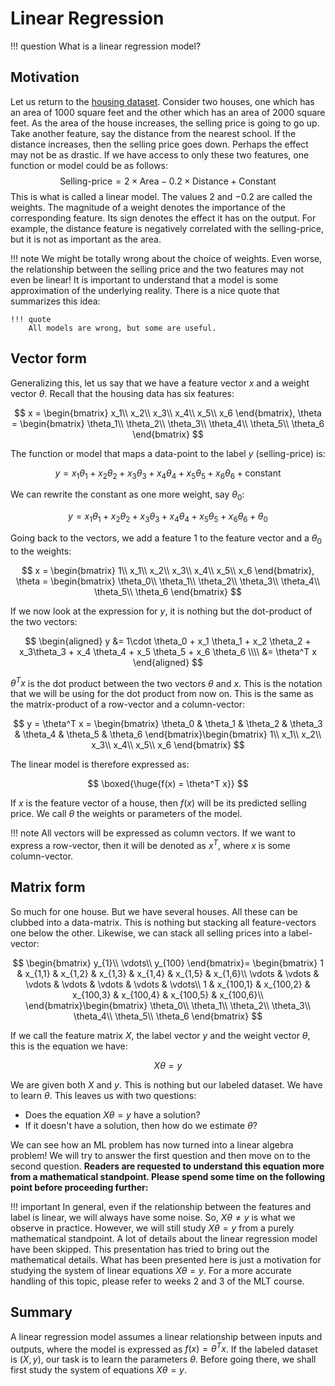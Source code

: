 # Linear Regression

!!! question
	What is a linear regression model?



## Motivation

Let us return to the [housing dataset](../week-1/linear_algebra.md). Consider two houses, one which has an area of $1000$ square feet and the other which has an area of $2000$ square feet. As the area of the house increases, the selling price is going to go up. Take another feature, say the distance from the nearest school. If the distance increases, then the selling price goes down. Perhaps the effect may not be as drastic. If we have access to only these two features, one function or model could be as follows:
$$
\text{Selling-price} = 2 \times \text{Area} - 0.2 \times \text{Distance} + \text{Constant}
$$
This is what is called a linear model. The values $2$ and $-0.2$ are called the weights. The magnitude of a weight denotes the importance of the corresponding feature. Its sign denotes the effect it has on the output. For example, the distance feature is negatively correlated with the selling-price, but it is not as important as the area.

!!! note 
    We might be totally wrong about the choice of weights. Even worse, the relationship between the selling price and the two features may not even be linear! It is important to understand that a model is some approximation of the underlying reality. There is a nice quote that summarizes this idea: 

    !!! quote
    	All models are wrong, but some are useful.



## Vector form

Generalizing this, let us say that we have a feature vector $x$ and a weight vector $\theta$. Recall that the housing data has six features:


$$
x = \begin{bmatrix}
x_1\\
x_2\\
x_3\\
x_4\\
x_5\\
x_6
\end{bmatrix}, \theta = \begin{bmatrix}
\theta_1\\
\theta_2\\
\theta_3\\
\theta_4\\
\theta_5\\
\theta_6
\end{bmatrix}
$$


The function or model that maps a data-point to the label $y$ (selling-price) is:


$$
y = x_1 \theta_1 + x_2 \theta_2 + x_3\theta_3 + x_4 \theta_4 + x_5 \theta_5 + x_6 \theta_6 + \text{constant}
$$


We can rewrite the constant as one more weight, say $\theta_0$:


$$
y = x_1 \theta_1 + x_2 \theta_2 + x_3\theta_3 + x_4 \theta_4 + x_5 \theta_5 + x_6 \theta_6 + \theta_0
$$

Going back to the vectors, we add a feature $1$ to the feature vector and a $\theta_0$ to the weights:



$$
x = \begin{bmatrix}
1\\
x_1\\
x_2\\
x_3\\
x_4\\
x_5\\
x_6
\end{bmatrix}, \theta = \begin{bmatrix}
\theta_0\\
\theta_1\\
\theta_2\\
\theta_3\\
\theta_4\\
\theta_5\\
\theta_6
\end{bmatrix}
$$


If we now look at the expression for $y$, it is nothing but the dot-product of the two vectors:

$$
\begin{aligned}
y &= 1\cdot \theta_0 + x_1 \theta_1 + x_2 \theta_2 + x_3\theta_3 + x_4 \theta_4 + x_5 \theta_5 + x_6 \theta_6 \\\\
&= \theta^T x
\end{aligned}
$$


$\theta^Tx$ is the dot product between the two vectors $\theta$ and $x$. This is the notation that we will be using for the dot product from now on. This is the same as the matrix-product of a row-vector and a column-vector:


$$
y = \theta^T x = \begin{bmatrix}
\theta_0 & \theta_1 & \theta_2 & \theta_3 & \theta_4 & \theta_5 & \theta_6
\end{bmatrix}\begin{bmatrix}
1\\
x_1\\
x_2\\
x_3\\
x_4\\
x_5\\
x_6
\end{bmatrix}
$$

The linear model is therefore expressed as:


$$
\boxed{\huge{f(x) = \theta^T x}}
$$


If $x$ is the feature vector of a house, then $f(x)$ will be its predicted selling price. We call $\theta$ the weights or parameters of the model.



!!! note
    All vectors will be expressed as column vectors. If we want to express a row-vector, then it will be denoted as $x^T$, where $x$ is some column-vector.



## Matrix form

So much for one house. But we have several houses. All these can be clubbed into a data-matrix. This is nothing but stacking all feature-vectors one below the other. Likewise, we can stack all selling prices into a label-vector:





$$
\begin{bmatrix}
y_{1}\\
\vdots\\
y_{100}
\end{bmatrix}= \begin{bmatrix}
1 & x_{1,1} & x_{1,2} & x_{1,3} & x_{1,4} & x_{1,5} & x_{1,6}\\
\vdots & \vdots & \vdots & \vdots & \vdots & \vdots & \vdots\\
1 & x_{100,1} & x_{100,2} & x_{100,3} & x_{100,4} & x_{100,5} & x_{100,6}\\
\end{bmatrix}\begin{bmatrix}
\theta_0\\
\theta_1\\
\theta_2\\
\theta_3\\
\theta_4\\
\theta_5\\
\theta_6
\end{bmatrix}
$$


If we call the feature matrix $X$, the label vector $y$ and the weight vector $\theta$, this is the equation we have:



$$
X\theta = y
$$



We are given both $X$ and $y$. This is nothing but our labeled dataset. We have to learn $\theta$. This leaves us with two questions:



- Does the equation $X\theta = y$ have a solution?
- If it doesn't have a solution, then how do we estimate $\theta$?



We can see how an ML problem has now turned into a linear algebra problem! We will try to answer the first question and then move on to the second question. **Readers are requested to understand this equation more from a mathematical standpoint.  Please spend some time on the following point before proceeding further:**

!!! important
    In general, even if the relationship between the features and label is linear, we will always have some noise. So, $X \theta \neq y$ is what we observe in practice. However, we will still study $X \theta = y$ from a purely mathematical standpoint. A lot of details about the linear regression model have been skipped. This presentation has tried to bring out the mathematical details. What has been presented here is just a motivation for studying the system of linear equations $X \theta = y$. For a more accurate handling of this topic, please refer to weeks 2 and 3 of the MLT course.



## Summary

A linear regression model assumes a linear relationship between inputs and outputs, where the model is expressed as $f(x) = \theta^T x$. If the labeled dataset is $(X, y)$, our task is to learn the parameters $\theta$. Before going there, we shall first study the system of equations $X \theta = y$.
